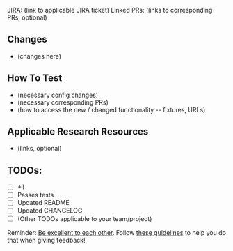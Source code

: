 JIRA: (link to applicable JIRA ticket)
Linked PRs: (links to corresponding PRs, optional)

## Changes
- (changes here)

## How To Test
- (necessary config changes)
- (necessary corresponding PRs)
- (how to access the new / changed functionality -- fixtures, URLs)

## Applicable Research Resources
- (links, optional)

## TODOs:
- [ ] +1
- [ ] Passes tests
- [ ] Updated README
- [ ] Updated CHANGELOG
- [ ] (Other TODOs applicable to your team/project)

Reminder: [Be excellent to each other](https://github.com/mobify/developer-values#be-excellent-to-each-other). Follow [these guidelines](https://www.djangoproject.com/conduct/) to help you do that when giving feedback!
